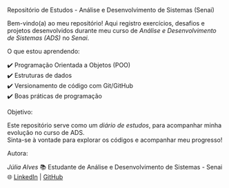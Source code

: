 Repositório de Estudos - Análise e Desenvolvimento de Sistemas (Senai)

Bem-vindo(a) ao meu repositório! 
Aqui registro exercícios, desafios e projetos desenvolvidos durante meu curso de *Análise e Desenvolvimento de Sistemas (ADS)* no *Senai*.

O que estou aprendendo:

✔️ Programação Orientada a Objetos (POO)  
✔️ Estruturas de dados  
✔️ Versionamento de código com Git/GitHub  
✔️ Boas práticas de programação  

Objetivo: 

Este repositório serve como um *diário de estudos*, para acompanhar minha evolução no curso de ADS.  
Sinta-se à vontade para explorar os códigos e acompanhar meu progresso! 


Autora: 

*Júlia Alves* 
📚 Estudante de Análise e Desenvolvimento de Sistemas - Senai  
🌐 [LinkedIn](www.linkedin.com/in/júlia-alves-pereira-046a58318) | [GitHub](https://github.com/JuliaAlves12/dorival_backend.git)
